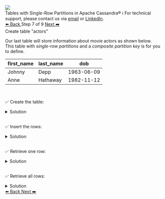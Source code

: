 <!-- TOP -->
<div class="top">
  <img src="https://datastax-academy.github.io/katapod-shared-assets/images/ds-academy-logo.svg" />
  <div class="scenario-title-section">
    <span class="scenario-title">Tables with Single-Row Partitions in Apache Cassandra®</span>
    <span class="scenario-subtitle">ℹ️ For technical support, please contact us via <a href="mailto:aleksandr.volochnev@datastax.com">email</a> or <a href="https://dtsx.io/aleks">LinkedIn</a>.</span>
  </div>
</div>

<!-- NAVIGATION -->
<div id="navigation-top" class="navigation-top">
 <a href='command:katapod.loadPage?[{"step":"step6-cassandra"}]'
   class="btn btn-dark navigation-top-left">⬅️ Back
 </a>
<span class="step-count"> Step 7 of 9</span>
 <a href='command:katapod.loadPage?[{"step":"finish-cassandra"}]'
    class="btn btn-dark navigation-top-right">Next ➡️
  </a>
</div>

<!-- CONTENT -->

<div class="step-title">Create table "actors"</div>

Our last table will store information about movie actors as shown below. This table 
with *single-row partitions* and a *composite partition key* is for you to define.

| first_name | last_name  | dob        |
|----------- |------------|------------|
| Johnny     | Depp       | 1963-06-09 |
| Anne       | Hathaway   | 1982-11-12 | 

<br/>

✅ Create the table:
<details>
  <summary>Solution</summary>

```
CREATE TABLE IF NOT EXISTS actors (
  first_name TEXT,
  last_name TEXT,
  dob DATE,
  PRIMARY KEY ((first_name, last_name))
);
```

</details>

<br/>

✅ Insert the rows:
<details>
  <summary>Solution</summary>

```
INSERT INTO actors (first_name, last_name, dob) 
VALUES ('Johnny', 'Depp', '1963-06-09');
INSERT INTO actors (first_name, last_name, dob) 
VALUES ('Anne', 'Hathaway', '1982-11-12');
```

</details>

<br/>

✅ Retrieve one row:
<details>
  <summary>Solution</summary>

```
SELECT * FROM actors
WHERE first_name = 'Johnny'
  AND last_name = 'Depp';
```

</details>

<br/>

✅ Retrieve all rows:
<details>
  <summary>Solution</summary>

```
SELECT * FROM actors;
```

</details>

<!-- NAVIGATION -->
<div id="navigation-bottom" class="navigation-bottom">
 <a href='command:katapod.loadPage?[{"step":"step6-cassandra"}]'
   class="btn btn-dark navigation-bottom-left">⬅️ Back
 </a>
 <a href='command:katapod.loadPage?[{"step":"finish-cassandra"}]'
    class="btn btn-dark navigation-bottom-right">Next ➡️
  </a>
</div>

